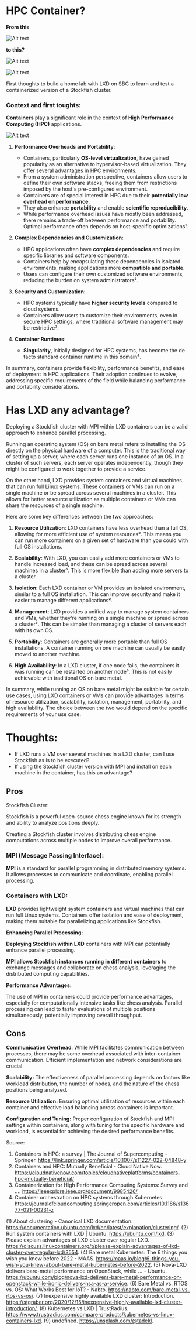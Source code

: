  
 # HPC Container?

 **From this**

 ![Alt text](image.png)

 **to this?**

 ![Alt text](image-1.png)

![Alt text](image-3.png)

 First thoughts to build a home lab with LXD on SBC to learn and test a containerized version of a Stockfish cluster.

### Context and first toughts:

 **Containers** play a significant role in the context of **High Performance Computing (HPC)** applications.

![Alt text](image-2.png)

1. **Performance Overheads and Portability**:
   - Containers, particularly **OS-level virtualization**, have gained popularity as an alternative to hypervisor-based virtualization. They offer several advantages in HPC environments.
   - From a system administration perspective, containers allow users to define their own software stacks, freeing them from restrictions imposed by the host's pre-configured environment.
   - Containers are of special interest in HPC due to their **potentially low overhead on performance**.
   - They also enhance **portability** and enable **scientific reproducibility**.
   - While performance overhead issues have mostly been addressed, there remains a trade-off between performance and portability. Optimal performance often depends on host-specific optimizations¹.

2. **Complex Dependencies and Customization**:
   - HPC applications often have **complex dependencies** and require specific libraries and software components.
   - Containers help by encapsulating these dependencies in isolated environments, making applications more **compatible and portable**.
   - Users can configure their own customized software environments, reducing the burden on system administrators².

3. **Security and Customization**:
   - HPC systems typically have **higher security levels** compared to cloud systems.
   - Containers allow users to customize their environments, even in secure HPC settings, where traditional software management may be restrictive³.

4. **Container Runtimes**:
   - **Singularity**, initially designed for HPC systems, has become the de facto standard container runtime in this domain⁴.

In summary, containers provide flexibility, performance benefits, and ease of deployment in HPC applications. Their adoption continues to evolve, addressing specific requirements of the field while balancing performance and portability considerations.

# Has LXD any advantage?

Deploying a Stockfish cluster with MPI within LXD containers can be a valid approach to enhance parallel processing. 

Running an operating system (OS) on bare metal refers to installing the OS directly on the physical hardware of a computer. This is the traditional way of setting up a server, where each server runs one instance of an OS. In a cluster of such servers, each server operates independently, though they might be configured to work together to provide a service.

On the other hand, LXD provides system containers and virtual machines that can run full Linux systems. These containers or VMs can run on a single machine or be spread across several machines in a cluster. This allows for better resource utilization as multiple containers or VMs can share the resources of a single machine. 

Here are some key differences between the two approaches:

1. **Resource Utilization**: LXD containers have less overhead than a full OS, allowing for more efficient use of system resources². This means you can run more containers on a given set of hardware than you could with full OS installations.

2. **Scalability**: With LXD, you can easily add more containers or VMs to handle increased load, and these can be spread across several machines in a cluster⁵. This is more flexible than adding more servers to a cluster.

3. **Isolation**: Each LXD container or VM provides an isolated environment, similar to a full OS installation. This can improve security and make it easier to manage different applications².

4. **Management**: LXD provides a unified way to manage system containers and VMs, whether they're running on a single machine or spread across a cluster⁵. This can be simpler than managing a cluster of servers each with its own OS.

5. **Portability**: Containers are generally more portable than full OS installations. A container running on one machine can usually be easily moved to another machine.

6. **High Availability**: In a LXD cluster, if one node fails, the containers it was running can be restarted on another node⁶. This is not easily achievable with traditional OS on bare metal.

In summary, while running an OS on bare metal might be suitable for certain use cases, using LXD containers or VMs can provide advantages in terms of resource utilization, scalability, isolation, management, portability, and high availability. The choice between the two would depend on the specific requirements of your use case.

# Thoughts:
- If LXD runs a VM over several machines in a LXD cluster, can I use Stockfish as is to be executed?
- If using the Stockfish cluster version with MPI and install on each machine in the container, has this an advantage?

## Pros
Stockfish Cluster:

Stockfish is a powerful open-source chess engine known for its strength and ability to analyze positions deeply.

Creating a Stockfish cluster involves distributing chess engine computations across multiple nodes to improve overall performance.

### MPI (Message Passing Interface):

**MPI** is a standard for parallel programming in distributed memory systems. It allows processes to communicate and coordinate, enabling parallel processing.

### Containers with LXD:

**LXD** provides lightweight system containers and virtual machines that can run full Linux systems.
Containers offer isolation and ease of deployment, making them suitable for parallelizing applications like Stockfish.

**Enhancing Parallel Processing:**

**Deploying Stockfish within LXD** containers with MPI can potentially enhance parallel processing.

**MPI allows Stockfish instances running in different containers** to exchange messages and collaborate on chess analysis, leveraging the distributed computing capabilities.

**Performance Advantages:**

The use of MPI in containers could provide performance advantages, especially for computationally intensive tasks like chess analysis.
Parallel processing can lead to faster evaluations of multiple positions simultaneously, potentially improving overall throughput.

## Cons

**Communication Overhead**: While MPI facilitates communication between processes, there may be some overhead associated with inter-container communication. Efficient implementation and network considerations are crucial.

**Scalability:** The effectiveness of parallel processing depends on factors like workload distribution, the number of nodes, and the nature of the chess positions being analyzed.

**Resource Utilization:** Ensuring optimal utilization of resources within each container and effective load balancing across containers is important.

**Configuration and Tuning:** Proper configuration of Stockfish and MPI settings within containers, along with tuning for the specific hardware and workload, is essential for achieving the desired performance benefits.

Source:

1. Containers in HPC: a survey | The Journal of Supercomputing - Springer. https://link.springer.com/article/10.1007/s11227-022-04848-y
2. Containers and HPC: Mutually Beneficial - Cloud Native Now. https://cloudnativenow.com/topics/cloudnativeplatforms/containers-hpc-mutually-beneficial/
3. Containerization for High Performance Computing Systems: Survey and .... https://ieeexplore.ieee.org/document/9985426/
4. Container orchestration on HPC systems through Kubernetes. https://journalofcloudcomputing.springeropen.com/articles/10.1186/s13677-021-00231-z

(1) About clustering - Canonical LXD documentation. https://documentation.ubuntu.com/lxd/en/latest/explanation/clustering/.
(2) Run system containers with LXD | Ubuntu. https://ubuntu.com/lxd.
(3) Please explain advantages of LXD cluster over regular LXD. https://discuss.linuxcontainers.org/t/please-explain-advantages-of-lxd-cluster-over-regular-lxd/3554.
(4) Bare metal Kubernetes: The 6 things you wish you knew before 2022 - MAAS. https://maas.io/blog/6-things-you-wish-you-knew-about-bare-metal-kubernetes-before-2022.
(5) Nova-LXD delivers bare-metal performance on OpenStack, while ... - Ubuntu. https://ubuntu.com/blog/nova-lxd-delivers-bare-metal-performance-on-openstack-while-ironic-delivers-nsa-as-a-service.
(6) Bare Metal vs. RTOS vs. OS: What Works Best for IoT? - Nabto. https://nabto.com/bare-metal-vs-rtos-vs-os/.
(7) Inexpensive highly available LXD cluster: Introduction. https://stgraber.org/2020/12/15/inexpensive-highly-available-lxd-cluster-introduction/.
(8) Kubernetes vs LXD | TrustRadius. https://www.trustradius.com/compare-products/kubernetes-vs-linux-containers-lxd.
(9) undefined. https://unsplash.com/@tadekl.